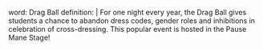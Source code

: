 word: Drag Ball
definition: |
  For one night every year, the Drag Ball gives students a chance to abandon dress codes, gender roles and inhibitions in celebration of cross-dressing. This popular event is hosted in the Pause Mane Stage!
